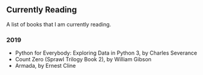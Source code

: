 ## Currently Reading

A list of books that I am currently reading.

### 2019

- Python for Everybody: Exploring Data in Python 3, by Charles Severance<br>
- Count Zero (Sprawl Trilogy Book 2), by William Gibson<br>
- Armada, by Ernest Cline
